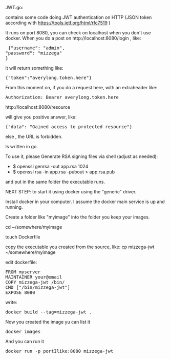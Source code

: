 JWT.go:

contains some code doing JWT authentication on HTTP (JSON token according with https://tools.ietf.org/html/rfc7519 )

It runs on port 8080, you can check on localhost when you don't use docker. 
When you do a post on http://localhost:8080/login , like:

<pre> {"username": "admin",
"password": "mizzega"
}
</pre>
it will return something like:

<pre>
{"token":"averylong.token.here"}
</pre>

From this moment on, if you do a request here, with an extraheader like:

<pre>
Authorization: Bearer averylong.token.here
</pre>

http://localhost:8080/resource

will give you positive answer, like:

<pre>
{"data": "Gained access to protected resource"}
</pre>

else , the URL is forbidden.


Is written in go.

To use it, please Generate RSA signing files via shell (adjust as needed):

- $ openssl genrsa -out app.rsa 1024
- $ openssl rsa -in app.rsa -pubout > app.rsa.pub

and put in the same folder the executable runs.


NEXT STEP: to start it using docker using the "generic" driver.

Install docker in your computer. I assume the docker main service is up and running.

Create a folder like "myimage" into the folder you keep your images.

cd ~/somewhere/myimage

touch Dockerfile

copy the executable you created from the source, like: cp mizzega-jwt ~/somewhere/myimage

edit dockerfile:

<pre>
FROM myserver
MAINTAINER your@email
COPY mizzega-jwt /bin/
CMD ["/bin/mizzega-jwt"]
EXPOSE 8080
</pre>

write:

<pre>
docker build --tag=mizzega-jwt .
</pre>

Now you created the image yu can list it

<pre>
docker images
</pre>

And you can run it

<pre>
docker run -p portIlike:8080 mizzega-jwt
</pre>

